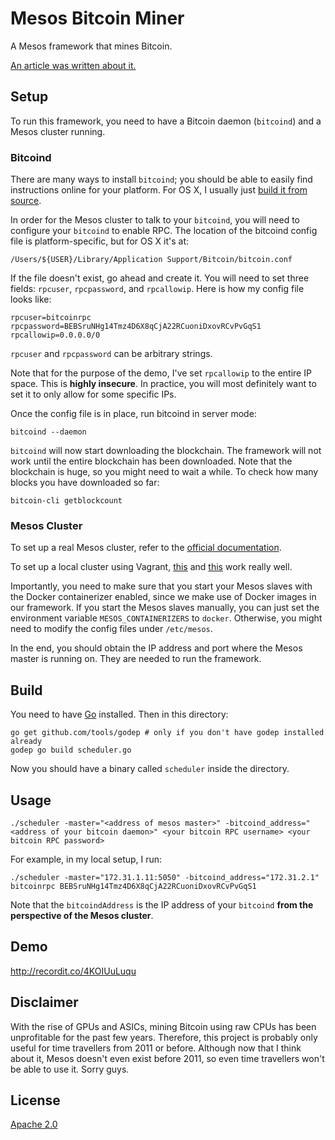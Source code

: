 # Mesos Bitcoin Miner

A Mesos framework that mines Bitcoin.

[An article was written about it.](https://dzone.com/articles/creating-a-distributed-system-in-300-lines-with-me)

## Setup

To run this framework, you need to have a Bitcoin daemon (`bitcoind`) and a Mesos cluster running.

### Bitcoind

There are many ways to install `bitcoind`; you should be able to easily find instructions online for your platform.  For OS X, I usually just [build it from source](https://github.com/bitcoin/bitcoin/blob/master/doc/build-osx.md).

In order for the Mesos cluster to talk to your `bitcoind`, you will need to configure your `bitcoind` to enable RPC.  The location of the bitcoind config file is platform-specific, but for OS X it's at:

    /Users/${USER}/Library/Application Support/Bitcoin/bitcoin.conf

If the file doesn't exist, go ahead and create it.  You will need to set three fields: `rpcuser`, `rpcpassword`, and `rpcallowip`.  Here is how my config file looks like:

    rpcuser=bitcoinrpc
    rpcpassword=BEBSruNHg14Tmz4D6X8qCjA22RCuoniDxovRCvPvGqS1
    rpcallowip=0.0.0.0/0

`rpcuser` and `rpcpassword` can be arbitrary strings.

Note that for the purpose of the demo, I've set `rpcallowip` to the entire IP space.  This is **highly insecure**.  In practice, you will most definitely want to set it to only allow for some specific IPs.

Once the config file is in place, run bitcoind in server mode:

    bitcoind --daemon

`bitcoind` will now start downloading the blockchain.  The framework will not work until the entire blockchain has been downloaded.  Note that the blockchain is huge, so you might need to wait a while.  To check how many blocks you have downloaded so far:

    bitcoin-cli getblockcount

### Mesos Cluster

To set up a real Mesos cluster, refer to the [official documentation](http://mesos.apache.org/documentation/latest/).

To set up a local cluster using Vagrant, [this](https://github.com/everpeace/vagrant-mesos) and [this](https://github.com/mesosphere/playa-mesos) work really well.

Importantly, you need to make sure that you start your Mesos slaves with the Docker containerizer enabled, since we make use of Docker images in our framework.  If you start the Mesos slaves manually, you can just set the environment variable `MESOS_CONTAINERIZERS` to `docker`.  Otherwise, you might need to modify the config files under `/etc/mesos`.

In the end, you should obtain the IP address and port where the Mesos master is running on.  They are needed to run the framework.

## Build

You need to have [Go](http://golang.org/) installed.  Then in this directory:

    go get github.com/tools/godep # only if you don't have godep installed already
    godep go build scheduler.go

Now you should have a binary called `scheduler` inside the directory.

## Usage

    ./scheduler -master="<address of mesos master>" -bitcoind_address="<address of your bitcoin daemon>" <your bitcoin RPC username> <your bitcoin RPC password>

For example, in my local setup, I run:

    ./scheduler -master="172.31.1.11:5050" -bitcoind_address="172.31.2.1" bitcoinrpc BEBSruNHg14Tmz4D6X8qCjA22RCuoniDxovRCvPvGqS1

Note that the `bitcoindAddress` is the IP address of your `bitcoind` **from the perspective of the Mesos cluster**.

## Demo

http://recordit.co/4KOIUuLuqu

## Disclaimer

With the rise of GPUs and ASICs, mining Bitcoin using raw CPUs has been unprofitable for the past few years.  Therefore, this project is probably only useful for time travellers from 2011 or before.  Although now that I think about it, Mesos doesn't even exist before 2011, so even time travellers won't be able to use it.  Sorry guys.

## License

[Apache 2.0](http://www.apache.org/licenses/LICENSE-2.0)
